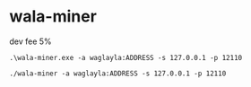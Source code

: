 # wala-miner

dev fee 5%

```
.\wala-miner.exe -a waglayla:ADDRESS -s 127.0.0.1 -p 12110

./wala-miner -a waglayla:ADDRESS -s 127.0.0.1 -p 12110
```
